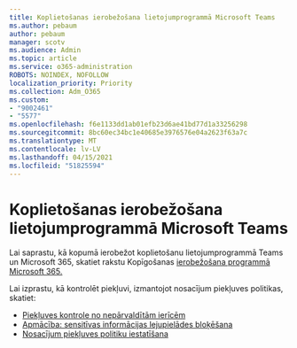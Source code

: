 ```yaml
---
title: Koplietošanas ierobežošana lietojumprogrammā Microsoft Teams
ms.author: pebaum
author: pebaum
manager: scotv
ms.audience: Admin
ms.topic: article
ms.service: o365-administration
ROBOTS: NOINDEX, NOFOLLOW
localization_priority: Priority
ms.collection: Adm_O365
ms.custom:
- "9002461"
- "5577"
ms.openlocfilehash: f6e1133dd1ab01efb23d6ae41bd77d1a33256298
ms.sourcegitcommit: 8bc60ec34bc1e40685e3976576e04a2623f63a7c
ms.translationtype: MT
ms.contentlocale: lv-LV
ms.lasthandoff: 04/15/2021
ms.locfileid: "51825594"
---
```

# <a name="limit-sharing-in-microsoft-teams"></a>Koplietošanas ierobežošana lietojumprogrammā Microsoft Teams

Lai saprastu, kā kopumā ierobežot koplietošanu lietojumprogrammā Teams un Microsoft 365, skatiet rakstu Kopīgošanas [ierobežošana programmā Microsoft 365.](https://docs.microsoft.com/microsoft-365/solutions/microsoft-365-limit-sharing?view=o365-worldwide)

Lai izprastu, kā kontrolēt piekļuvi, izmantojot nosacījum piekļuves politikas, skatiet:

- [Piekļuves kontrole no nepārvaldītām ierīcēm](https://docs.microsoft.com/sharepoint/control-access-from-unmanaged-devices)
- [Apmācība: sensitīvas informācijas lejupielādes bloķēšana](https://docs.microsoft.com/cloud-app-security/use-case-proxy-block-session-aad)
- [Nosacījum piekļuves politiku iestatīšana](https://docs.microsoft.com/microsoft-365/business/set-up-conditional-access-policies?view=o365-worldwide)
